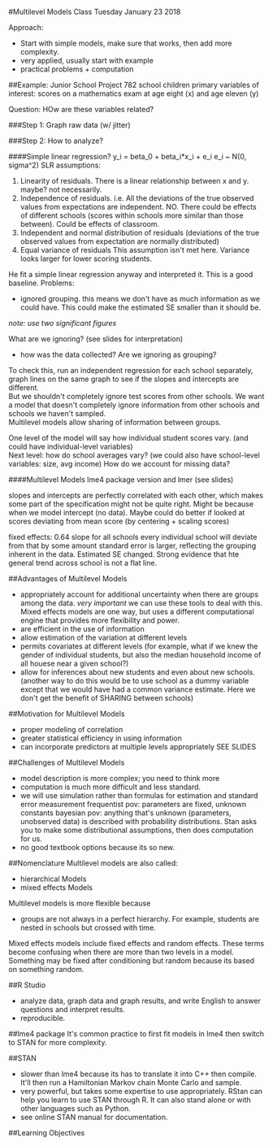 #Multilevel Models Class
Tuesday January 23 2018

Approach:
- Start with simple models, make sure that works, then add more complexity.
- very applied, usually start with example
- practical problems + computation

##Example: Junior School Project
782 school children
primary variables of interest: scores on a mathematics exam at age eight (x) and age eleven (y)

Question: HOw are these variables related?

###Step 1: Graph raw data (w/ jitter)


###Step 2: How to analyze?

####Simple linear regression?
y_i = beta_0 + beta_i*x_i + e_i
e_i ~ N(0, sigma^2)
SLR assumptions:
1. Linearity of residuals. There is a linear relationship between x and y.
  maybe? not necessarily.
2. Independence of residuals. i.e. All the deviations of the true observed values from expectations are independent.
  NO. There could be effects of different schools (scores within schools more similar than those between).
  Could be effects of classroom.
3. Independent and normal distribution of residuals (deviations of the true observed values from expectation are normally distributed)
4. Equal variance of residuals
  This assumption isn't met here. Variance looks larger for lower scoring students.

He fit a simple linear regression anyway and interpreted it. This is a good baseline.
Problems:
- ignored grouping. this means we don't have as much information as we could have. This could make the estimated SE smaller than it should be.

*note: use two significant figures*

What are we ignoring? (see slides for interpretation)  
- how was the data collected? Are we ignoring as grouping?  

To check this, run an independent regression for each school separately, graph lines on the same graph to see if the slopes and intercepts are different.  
But we shouldn't completely ignore test scores from other schools. We want a model that doesn't completely ignore information from other schools and schools we haven't sampled.  
Multilevel models allow sharing of information between groups.

One level of the model will say how individual student scores vary. (and could have individual-level variables)  
Next level: how do school averages vary?  (we could also have school-level variables: size, avg income)
How do we account for missing data?

####Multilevel Models
lme4 package version and lmer (see slides)

slopes and intercepts are perfectly correlated with each other, which makes some part of the specification might not be quite right.
Might be because when we model intercept (no data). Maybe could do better if looked at scores deviating from mean score (by centering + scaling scores)

fixed effects:
0.64 slope for all schools
every individual school will deviate from that by some amount
standard error is larger, reflecting the grouping inherent in the data. Estimated SE changed.
Strong evidence that hte general trend across school is not a flat line.

##Advantages of Multilevel Models
- appropriately account for additional uncertainty when there are groups among the data. *very important*
  we can use these tools to deal with this. Mixed effects models are one way, but uses a different computational engine that provides more flexibility and power.
- are efficient in the use of information
- allow estimation of the variation at different levels
- permits covariates at different levels (for example, what if we knew the gender of individual students, but also the median household income of all houese near a given school?)
- allow for inferences about new students and even about new schools. (another way to do this would be to use school as a dummy variable except that we would have had a common variance estimate. Here we don't get the benefit of SHARING between schools)

##Motivation for Multilevel Models
- proper modeling of correlation
- greater statistical efficiency in using information
- can incorporate predictors at multiple levels appropriately
SEE SLIDES

##Challenges of Multilevel Models
- model description is more complex; you need to think more
- computation is much more difficult and less standard.
- we will use simulation rather than formulas for estimation and standard error measurement
  frequentist pov:
    parameters are fixed, unknown constants
  bayesian pov:
    anything that's unknown (parameters, unobserved data) is described with probability distributions.
    Stan asks you to make some distributional assumptions, then does computation for us.
- no good textbook options because its so new.

##Nomenclature
Multilevel models are also called:
- hierarchical Models
- mixed effects Models

Multilevel models is more flexible because
- groups are not always in a perfect hierarchy. For example, students are nested in schools but crossed with time.

Mixed effects models include fixed effects and random effects. These terms become confusing when there are more than two levels in a model. Something may be fixed after conditioning but random because its based on something random.

##R Studio
- analyze data, graph data and graph results, and write English to answer questions and interpret results.
- reproducible.

##lme4 package
It's common practice to first fit models in lme4 then switch to STAN for more complexity.

##STAN
- slower than lme4 because its has to translate it into C++ then compile. It'll then run a Hamiltonian Markov chain Monte Carlo and sample.
- very powerful, but takes some expertise to use appropriately. RStan can help you learn to use STAN through R. It can also stand alone or with other languages such as Python.
- see online STAN manual for documentation.  

##Learning Objectives
